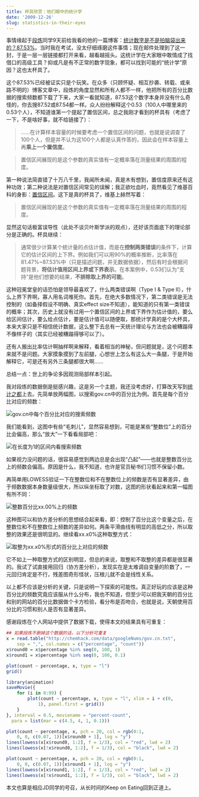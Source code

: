 ```yaml
---
title: 杯具欣赏：他们眼中的统计学
date: '2009-12-26'
slug: statistics-in-their-eyes
---
```


事情缘起于[段炼](http://chemhack.com)同学9天前给我看的他的一篇博客：[统计数字是不是拍脑袋出来的？87.53%](http://chemhack.com/cn/2009/12/87-53-stat/)。当时我在考试，没太仔细琢磨这件事情；现在邮件处理到了这一封，于是一层一层链接都打开来看，越看越摇头。这统计学在大家眼中敢情成了找借口的高级工具？抑或凡是有不正常的数字现象，都可以找到可能的“统计学”原因？这也太杯具了。

这个87.53%已经被证实只是个玩笑。在众多（只顾怀疑、相互抄袭、转载、或来路不明的）博客文章中，段炼的角度显然和所有人都不一样，他把所有的百分比数据的搜索频数都下载了下来，大家一看就知道，87.53这个数字本身并没有什么奇怪的，你去搜87.52或87.54都一样。众人纷纷解释这个0.53（100人中哪里来的0.53个人），不知道谁第一个提起了置信区间，总之我刚才看到的杯具有（考虑了一下，不是啥好事，就不给链接了）：

> ……在计算样本容量的时候要考虑一个置信区间的问题，也就是说调查了100个人，但是并不认为这100个人都是认真作答的，因此会在样本容量上再**乘上一个置信度**。

> 置信区间展现的是这个参数的真实值有一定概率落在测量结果的周围的程度。

第一种说法简直错了十万八千里，我闻所未闻，真是木有想到，置信度原来还有这种功效；第二种说法是对置信区间常见的误解；我正欲吐血时，竟然看见了维基百科的身影：[置信区间](http://zh.wikipedia.org/wiki/%E7%BD%AE%E4%BF%A1%E5%8C%BA%E9%97%B4)。这下是真的杯具了，维基上赫然写着：

> 置信区间展现的是这个参数的真实值有一定概率落在测量结果的周围的程度。

显然这句话极富误导性（此处不谈贝叶斯学派的观点），还好该页面底下的理论部分是正确的。杯具继续：

> 通常很少计算某个统计量的点估计值，而是在**控制两类错误**的条件下，计算它的估计区间的上下界。例如我们可以用90%的概率推断，比率落在81.47%~87.53%中（只是描述问题，并无数据依据），然后有时会根据问题背景，**将估计值用区间上界或下界表示**。在本案例中，0.53们认为“支持”是他们想要的结果，**不排除取上界的可能**。

这种冠冕堂皇的话恐怕是领导最喜欢了，什么两类错误啊（Type I & Type II），什么上界下界啊，寡人用名词堆死你。首先，在绝大多数情况下，第二类错误是无法控制的（如备择假设不明确、真实effect size不知道），能知道的只有第一类错误的概率；其次，历史上就没有过用一个置信区间的上界或下界作为估计值的，要么给区间估计，要么给点估计，要是估计值可以随便取，那统计学真的是个大杯具，本来大家只是不相信统计数据，这么整下去总有一天统计理论与方法也会被糟蹋得不像样子的（其实已经被糟蹋得够可以了）。

还有人搬出比率估计啊抽样啊来解释，看着相当的神秘，但问题就是，这个问题本来就不是问题。大家摸象摸到了左前腿，心想世上怎么有这么大一条腿，于是开始解释它，可是还有另外三条腿都很大啊……

总结一点：世上的争论多因观测局部样本引起。

我对段炼的数据倒是挺感兴趣，这是另一个主题，我还没考虑好，打算改天写到[统计之都](http://cos.name)上去。先简单放两幅图，以搜索gov.cn中的百分比为例。首先是每个百分比对应的频数：

![gov.cn中每个百分比对应的搜索频数](http://i.imgur.com/Nwekct1.png)

我们能看到，这图中有些“毛刺儿”，显然容易想到，可能是某些“整数位”上的百分比会偏高，那么“放大”一下看看局部吧：

![在长度为1的区间内看搜索频数](http://i.imgur.com/qkY0WSa.gif)

如果视力没问题的话，很容易感觉到两边总是会出现“凸起”——也就是整数百分比上的频数会偏高。原因是什么，我不知道，也许是官员秘书们习惯不保留小数。

再简单用LOWESS验证一下在整数位和不在整数位上的频数是否有显著差异，由于频数数据本身数量级很大，所以纵坐标取了对数，这图的形状看起来和第一幅图有所不同：

![整数百分比xx.00%上的频数](http://i.imgur.com/8i6lSdS.png)

这种图可以和协方差分析的思想结合起来看，即：控制了百分比这个变量之后，在整数位和不在整数位上频数的差异如何。两条平滑曲线有明显的高低之分，所以取整的效果还是很明显的。继续看xx.x0%这种取整方式：

![取整为xx.x0%形式的百分比上对应的频数](http://i.imgur.com/MgdHxc8.png)

它不如上一种取整方式的区别明显，但总的来说，取整和不取整的差异都是很显著的。我试了试直接用回归（协方差分析），发现实在是太难调自变量的阶数了，一元回归肯定是不行，残差图奇形怪状，压根儿就不会是线性关系。

以上都不应该是分析的关键，只是说明一下探索的可能性。真正好玩的应该是这种百分比的频数究竟应该服从什么分布，我也不知道，但至少可以把我天朝的百分比和别的网站的百分比数据做个卡方检验，看分布是否吻合，也就是说，天朝使用百分比的习惯和别人是否有显著差异。

感谢段炼在个人网站中提供了数据下载，使得本文的结果具有可重复：

```r
## 如果段炼不删掉这个数据的话，以下分析可重复
x = read.table("http://chemhack.com/data/googleNums/gov.cn.txt",
    sep = ",", col.names = c("percentage", "count"))
x$round0 = x$percentage %in% seq(0, 100, 1)
x$round1 = x$percentage %in% seq(0, 100, 0.1)

plot(count ~ percentage, x, type = "l")
grid()

library(animation)
saveMovie({
    for (i in 0:99) {
        plot(count ~ percentage, x, type = "l", xlim = i + c(0,
            1), panel.first = grid())
    }
}, interval = 0.5, moviename = "percent-count",
  para = list(mar = c(4.5, 4, 1, 0.1)))

plot(count ~ percentage, x, pch = 20, col = rgb(0:1,
    0, 0, c(0.07, 1))[x$round0 + 1], log = "y")
lines(lowess(x[x$round0, 1:2], f = 1/3), col = "red", lwd = 2)
lines(lowess(x[!x$round0, 1:2], f = 1/3), col = "black", lwd = 2)

plot(count ~ percentage, x, pch = 20, col = rgb(0:1,
    0, 0, c(0.07, 1))[x$round1 + 1], log = "y")
lines(lowess(x[x$round1, 1:2], f = 1/3), col = "red", lwd = 2)
lines(lowess(x[!x$round1, 1:2], f = 1/3), col = "black", lwd = 2)
```

本文也算是相应JD同学的号召，从长时间的Keep on Eating回到正道上。
